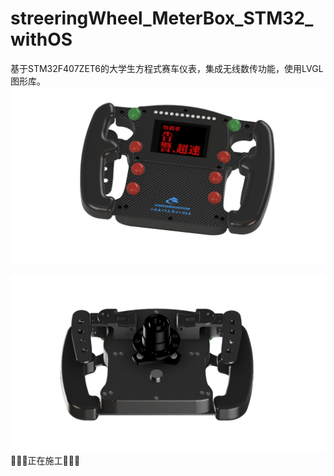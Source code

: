 # streeringWheel_MeterBox_STM32_withOS
基于STM32F407ZET6的大学生方程式赛车仪表，集成无线数传功能，使用LVGL图形库。
![](README_md_files/197dbe40-a765-11ed-8d7b-25ac2c99f383.jpeg?v=1&type=image)

![](README_md_files/0fa5c110-a765-11ed-8d7b-25ac2c99f383.jpeg?v=1&type=image)
🚧🚧🚧正在施工🚧🚧🚧
